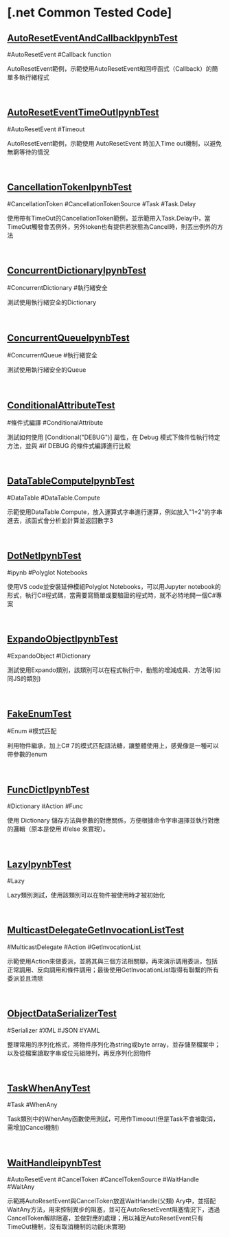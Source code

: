 # [.net Common Tested Code]

## [AutoResetEventAndCallbackIpynbTest](./AutoResetEventAndCallbackIpynbTest)

#AutoResetEvent #Callback function

AutoResetEvent範例，示範使用AutoResetEvent和回呼函式（Callback）的簡單多執行緒程式

<br>

## [AutoResetEventTimeOutIpynbTest](./AutoResetEventTimeOutIpynbTest)

#AutoResetEvent #Timeout

AutoResetEvent範例，示範使用 AutoResetEvent 時加入Time out機制，以避免無窮等待的情況

<br>

## [CancellationTokenIpynbTest](./CancellationTokenIpynbTest)

#CancellationToken #CancellationTokenSource #Task #Task.Delay

使用帶有TimeOut的CancellationToken範例，並示範帶入Task.Delay中，當TimeOut觸發會丟例外，另外token也有提供若狀態為Cancel時，則丟出例外的方法

<br>

## [ConcurrentDictionaryIpynbTest](./ConcurrentDictionaryIpynbTest)

#ConcurrentDictionary #執行緒安全

測試使用執行緒安全的Dictionary

<br>

## [ConcurrentQueueIpynbTest](./ConcurrentQueueIpynbTest)

#ConcurrentQueue #執行緒安全

測試使用執行緒安全的Queue

<br>

## [ConditionalAttributeTest](./ConditionalAttributeTest)

#條件式編譯 #ConditionalAttribute

測試如何使用 [Conditional("DEBUG")] 屬性，在 Debug 模式下條件性執行特定方法，並與 #if DEBUG 的條件式編譯進行比較

<br>

## [DataTableComputeIpynbTest](./DataTableComputeIpynbTest)

#DataTable #DataTable.Compute

示範使用DataTable.Compute，放入運算式字串進行運算，例如放入"1+2"的字串進去，該函式會分析並計算並返回數字3

<br>

## [DotNetIpynbTest](./DotNetIpynbTest)

#ipynb #Polyglot Notebooks

使用VS code並安裝延伸模組Polyglot Notebooks，可以用Jupyter notebook的形式，執行C#程式碼，當需要寫簡單或要驗證的程式時，就不必特地開一個C#專案

<br>

## [ExpandoObjectIpynbTest](./ExpandoObjectIpynbTest)

#ExpandoObject #IDictionary

測試使用Expando類別，該類別可以在程式執行中，動態的增減成員、方法等(如同JS的類別)

<br>

## [FakeEnumTest](./FakeEnumTest)

#Enum #模式匹配

利用物件繼承，加上C# 7的模式匹配語法糖，讓整體使用上，感覺像是一種可以帶參數的enum

<br>

## [FuncDictIpynbTest](./FuncDictIpynbTest)

#Dictionary #Action #Func

使用 Dictionary 儲存方法與參數的對應關係，方便根據命令字串選擇並執行對應的邏輯（原本是使用 if/else 來實現）。

<br>

## [LazyIpynbTest](./LazyIpynbTest)

#Lazy

Lazy類別測試，使用該類別可以在物件被使用時才被初始化

<br>

## [MulticastDelegateGetInvocationListTest](./MulticastDelegateGetInvocationListTest)

#MulticastDelegate #Action #GetInvocationList

示範使用Action來做委派，並將其與三個方法相關聯，再來演示調用委派，包括正常調用、反向調用和條件調用；最後使用GetInvocationList取得有聯繫的所有委派並且清除

<br>

## [ObjectDataSerializerTest](./ObjectDataSerializerTest)

#Serializer #XML #JSON #YAML

整理常用的序列化格式，將物件序列化為string或byte array，並存儲至檔案中；以及從檔案讀取字串或位元組陣列，再反序列化回物件

<br>

## [TaskWhenAnyTest](./TaskWhenAnyTest)

#Task #WhenAny

Task類別中的WhenAny函數使用測試，可用作Timeout(但是Task不會被取消，需增加Cancel機制)

<br>

## [WaitHandleipynbTest](./WaitHandleipynbTest)

#AutoResetEvent #CancelToken #CancelTokenSource #WaitHandle #WaitAny

示範將AutoResetEvent與CancelToken放進WaitHandle(父類) Ary中，並搭配WaitAny方法，用來控制異步的阻塞，並可在AutoResetEvent阻塞情況下，透過CancelToken解除阻塞，並做對應的處理；用以補足AutoResetEvent只有TimeOut機制，沒有取消機制的功能(未實現)

<br>

